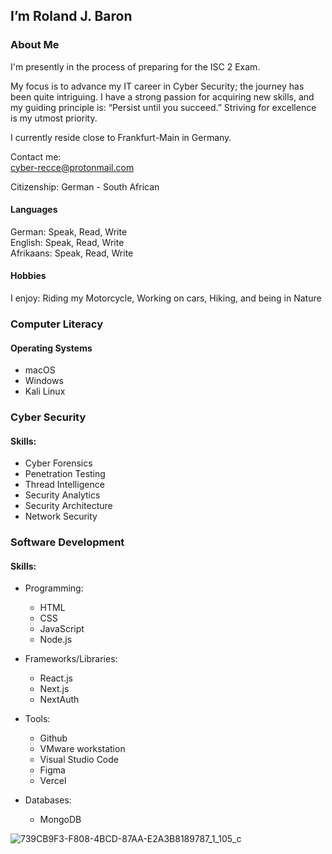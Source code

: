 ## I’m Roland J. Baron

### About Me

I'm presently in the process of preparing for the
ISC 2 Exam. 

My focus is to advance my IT career in Cyber Security; 
the journey has been quite intriguing. 
I have a strong passion for acquiring new skills, 
and my guiding principle is: “Persist until you succeed.” 
Striving for excellence is my utmost priority. 

I currently reside close to Frankfurt-Main in Germany.

Contact me:<br>
cyber-recce@protonmail.com 

Citizenship: German - South African

#### Languages
German: Speak, Read, Write<br>
English: Speak, Read, Write<br>
Afrikaans: Speak, Read, Write<br>

#### Hobbies
I enjoy: Riding my Motorcycle, Working on cars, Hiking, and being in Nature

### Computer Literacy<br>
#### Operating Systems

 - macOS
 - Windows
 - Kali Linux

### Cyber Security
#### Skills:

 - Cyber Forensics
 - Penetration Testing
 - Thread Intelligence
 - Security Analytics
 - Security Architecture
 - Network Security


### Software Development
#### Skills:

- Programming: 
  - HTML
  - CSS
  - JavaScript
  - Node.js
    
- Frameworks/Libraries: 
  - React.js
  - Next.js
  - NextAuth
    
- Tools: 
  - Github
  - VMware workstation
  - Visual Studio Code
  - Figma
  - Vercel
    
- Databases: 
  - MongoDB


![739CB9F3-F808-4BCD-87AA-E2A3B8189787_1_105_c](https://github.com/RolandJBaron/RolandJBaron/assets/142206832/1491636e-294d-47ef-ab97-0c888bc1fe7c)


